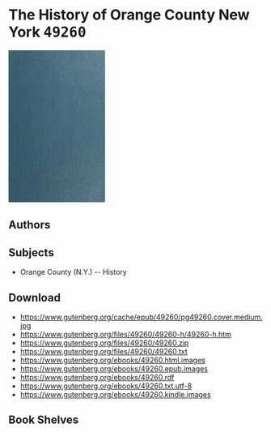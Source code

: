 # The History of Orange County New York <kbd>49260</kbd>

![](./cover.medium.jpg "")

## Authors



## Subjects


 - Orange County (N.Y.) -- History

## Download


 - https://www.gutenberg.org/cache/epub/49260/pg49260.cover.medium.jpg
 - https://www.gutenberg.org/files/49260/49260-h/49260-h.htm
 - https://www.gutenberg.org/files/49260/49260.zip
 - https://www.gutenberg.org/files/49260/49260.txt
 - https://www.gutenberg.org/ebooks/49260.html.images
 - https://www.gutenberg.org/ebooks/49260.epub.images
 - https://www.gutenberg.org/ebooks/49260.rdf
 - https://www.gutenberg.org/ebooks/49260.txt.utf-8
 - https://www.gutenberg.org/ebooks/49260.kindle.images

## Book Shelves



